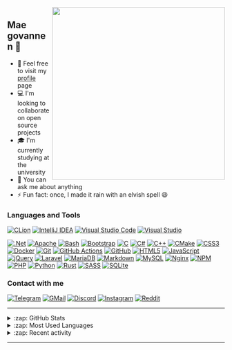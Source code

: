 <!--
  **andinoriel/andinoriel** is a ✨ _special_ ✨ repository because its `README.md`
  (this file) appears on your GitHub profile.
-->

<img align="right" src="chill.gif" width="400px">

## Mae govannen :wave:

- :page_facing_up: Feel free to visit my [profile] page
- :computer: I'm looking to collaborate on open source projects
- :mortar_board: I'm currently studying at the university
- :speech_balloon: You can ask me about anything
- :zap: Fun fact: once, I made it rain with an elvish spell :laughing:


### Languages and Tools

<!-- https://github.com/Ileriayo/markdown-badges -->

[![CLion](https://img.shields.io/badge/CLion-black?style=for-the-badge&logo=clion&logoColor=white)](https://www.jetbrains.com/clion/)
[![IntelliJ IDEA](https://img.shields.io/badge/IntelliJIDEA-000000.svg?style=for-the-badge&logo=intellij-idea&logoColor=white)](https://www.jetbrains.com/idea/)
[![Visual Studio Code](https://img.shields.io/badge/Visual%20Studio%20Code-0078d7.svg?style=for-the-badge&logo=visual-studio-code&logoColor=white)](https://code.visualstudio.com/)
[![Visual Studio](https://img.shields.io/badge/Visual%20Studio-5C2D91.svg?style=for-the-badge&logo=visual-studio&logoColor=white)](https://visualstudio.microsoft.com/)

[![.Net](https://img.shields.io/badge/.NET-5C2D91?style=for-the-badge&logo=.net&logoColor=white)](https://dotnet.microsoft.com/download)
[![Apache](https://img.shields.io/badge/apache-%23D42029.svg?style=for-the-badge&logo=apache&logoColor=white)](https://httpd.apache.org/)
[![Bash](https://img.shields.io/badge/bash-%23121011.svg?style=for-the-badge&logo=gnu-bash&logoColor=white)](https://www.gnu.org/software/bash/)
[![Bootstrap](https://img.shields.io/badge/bootstrap-%23563D7C.svg?style=for-the-badge&logo=bootstrap&logoColor=white)](https://getbootstrap.com/)
[![C](https://img.shields.io/badge/c-%2300599C.svg?style=for-the-badge&logo=c&logoColor=white)](https://en.cppreference.com/w/c/language)
[![C#](https://img.shields.io/badge/c%23-%23239120.svg?style=for-the-badge&logo=c-sharp&logoColor=white)](https://docs.microsoft.com/en-us/dotnet/csharp/)
[![C++](https://img.shields.io/badge/c++-%2300599C.svg?style=for-the-badge&logo=c%2B%2B&logoColor=white)](https://en.cppreference.com/w/cpp/language)
[![CMake](https://img.shields.io/badge/CMake-%23008FBA.svg?style=for-the-badge&logo=cmake&logoColor=white)](https://cmake.org)
[![CSS3](https://img.shields.io/badge/css3-%231572B6.svg?style=for-the-badge&logo=css3&logoColor=white)](https://www.w3.org/Style/CSS/current-work.en.html)
[![Docker](https://img.shields.io/badge/docker-%230db7ed.svg?style=for-the-badge&logo=docker&logoColor=white)](https://www.docker.com/)
[![Git](https://img.shields.io/badge/git-%23F05033.svg?style=for-the-badge&logo=git&logoColor=white)](https://git-scm.com/)
[![GitHub Actions](https://img.shields.io/badge/github%20actions-%232671E5.svg?style=for-the-badge&logo=githubactions&logoColor=white)](https://github.com/features/actions)
[![GitHub](https://img.shields.io/badge/github-%23121011.svg?style=for-the-badge&logo=github&logoColor=white)](https://github.com/)
[![HTML5](https://img.shields.io/badge/html5-%23E34F26.svg?style=for-the-badge&logo=html5&logoColor=white)](https://html.spec.whatwg.org/)
[![JavaScript](https://img.shields.io/badge/JS-%23323330.svg?style=for-the-badge&logo=javascript&logoColor=%23F7DF1E)](https://www.javascript.com/)
[![jQuery](https://img.shields.io/badge/jquery-%230769AD.svg?style=for-the-badge&logo=jquery&logoColor=white)](https://jquery.com/)
[![Laravel](https://img.shields.io/badge/laravel-%23FF2D20.svg?style=for-the-badge&logo=laravel&logoColor=white)](https://laravel.com/)
[![MariaDB](https://img.shields.io/badge/MariaDB-003545?style=for-the-badge&logo=mariadb&logoColor=white)](https://mariadb.org/)
[![Markdown](https://img.shields.io/badge/markdown-%23000000.svg?style=for-the-badge&logo=markdown&logoColor=white)](https://www.markdownguide.org/)
[![MySQL](https://img.shields.io/badge/mysql-%2300f.svg?style=for-the-badge&logo=mysql&logoColor=white)](https://www.mysql.com/)
[![Nginx](https://img.shields.io/badge/nginx-%23009639.svg?style=for-the-badge&logo=nginx&logoColor=white)](https://www.nginx.com/)
[![NPM](https://img.shields.io/badge/NPM-%23000000.svg?style=for-the-badge&logo=npm&logoColor=white)](https://www.npmjs.com/)
[![PHP](https://img.shields.io/badge/php-%23777BB4.svg?style=for-the-badge&logo=php&logoColor=white)](https://www.php.net/)
[![Python](https://img.shields.io/badge/python-3670A0?style=for-the-badge&logo=python&logoColor=ffdd54)](https://www.python.org/)
[![Rust](https://img.shields.io/badge/rust-%23000000.svg?style=for-the-badge&logo=rust&logoColor=white)](https://www.rust-lang.org/)
[![SASS](https://img.shields.io/badge/SASS-hotpink.svg?style=for-the-badge&logo=SASS&logoColor=white)](https://sass-lang.com/)
[![SQLite](https://img.shields.io/badge/sqlite-%2307405e.svg?style=for-the-badge&logo=sqlite&logoColor=white)](https://www.sqlite.org/index.html)


### Contact with me

[<img alt="Telegram" src="https://img.shields.io/badge/Telegram-2CA5E0?style=for-the-badge&logo=telegram&logoColor=white"/>][telegram]
[<img alt="GMail" src="https://img.shields.io/badge/Gmail-D14836?style=for-the-badge&logo=gmail&logoColor=white"/>][gmail]
[<img alt="Discord" src="https://img.shields.io/badge/Discord-7289DA?style=for-the-badge&logo=discord&logoColor=white"/>][discord]
[<img alt="Instagram" src="https://img.shields.io/badge/Instagram-E4405F?style=for-the-badge&logo=instagram&logoColor=white"/>][instagram]
[<img alt="Reddit" src="https://img.shields.io/badge/Reddit-FF4500?style=for-the-badge&logo=reddit&logoColor=white"/>][reddit]

---

<details>
  <summary>:zap: GitHub Stats</summary>

  <div align="center">
    <!-- https://github.com/anuraghazra/github-readme-stats -->
    <img alt="GitHub Stats" width="49%" src="https://github-readme-stats.vercel.app/api?username=andinoriel&theme=great-gatsby&hide_border=true&count_private=true&show_icons=true">
    <!-- https://github.com/DenverCoder1/github-readme-streak-stats -->
    <img alt="GitHub Streak" width="49%" src="https://github-readme-streak-stats.herokuapp.com/?user=andinoriel&theme=great-gatsby&hide_border=true">

  </div>

  <div align="center">
    <!-- https://github.com/Ashutosh00710/github-readme-activity-graph -->
    <img alt="GitHub Activity Graph" width="98%" src="https://activity-graph.herokuapp.com/graph?username=andinoriel&bg_color=000000&color=ffd95b&line=ffb74d&point=ffa726&area=true&hide_border=true&custom_title=Last%20Month%20Contributions%20Graph">
  </div>

</details>

<details>
  <summary>:zap: Most Used Languages</summary>

  ![Top Langs](https://github-readme-stats.vercel.app/api/top-langs/?username=andinoriel&theme=great-gatsby&hide_border=true&layout=compact&langs_count=6)

</details>

<details>
  <summary>:zap: Recent activity</summary>

  <!--RECENT_ACTIVITY:start-->
1. ⭐ Starred [davisking/dlib](https://github.com/davisking/dlib)
2. ⭐ Starred [kkkgo/LTSC-Add-MicrosoftStore](https://github.com/kkkgo/LTSC-Add-MicrosoftStore)
3. ⭐ Starred [python-poetry/poetry](https://github.com/python-poetry/poetry)
4. ⭐ Starred [xnyo/pybsa](https://github.com/xnyo/pybsa)
5. ⭐ Starred [Genymobile/scrcpy](https://github.com/Genymobile/scrcpy)
<!--RECENT_ACTIVITY:end-->

  <!--RECENT_ACTIVITY:last_update-->
Last updated at 2022-05-11, 02:35:06
<!--RECENT_ACTIVITY:last_update_end-->

</details>

---

[telegram]: https://t.me/andinoriel
[gmail]: mailto:simonnikolaj20@gmail.com
[discord]: https://discordapp.com/users/524889744061104128/
[instagram]: https://instagram.com/andinoriel
[reddit]: https://www.reddit.com/user/andinoriel_official
[profile]: https://andinoriel.github.io/
